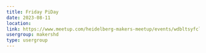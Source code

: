 ```yaml
---
title: Friday PiDay
date: 2023-08-11
location: 
link: https://www.meetup.com/heidelberg-makers-meetup/events/wdbltsyfclbpb/
usergroup: makershd
type: usergroup
---
```

